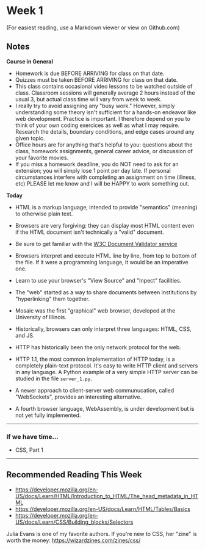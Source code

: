 # Week 1

(For easiest reading, use a Markdown viewer or view on Github.com)

## Notes

**Course in General**

* Homework is due BEFORE ARRIVING for class on that date.
* Quizzes must be taken BEFORE ARRIVING for class on that date.
* This class contains occasional video lessons to be watched outside of class. Classroom sessions will generally average 2 hours instead of the usual 3, but actual class time will vary from week to week.
* I really try to avoid assigning any "busy work."  However, simply understanding some theory isn't sufficient for a hands-on endeavor like web development. Practice is important. I therefore depend on you to think of your own coding exercices as well as what I may require. Research the details, boundary conditions, and edge cases around any given topic.
* Office hours are for anything that's helpful to you: questions about the class, homework assignments, general career advice, or discussion of your favorite movies.
* If you miss a homework deadline, you do NOT need to ask for an extension; you will simply lose 1 point per day late.  If personal circumstances interfere with completing an assignment on time (illness, etc) PLEASE let me know and I will be HAPPY to work something out.

**Today**

* HTML is a markup language, intended to provide "semantics" (meaning) to otherwise plain text.
* Browsers are very forgiving: they can display most HTML content even if the HTML document isn't technically a "valid" document.
* Be sure to get familiar with the [W3C Document Validator service](https://validator.w3.org/#validate_by_input)

* Browsers interpret and execute HTML line by line, from top to bottom of the file. If it were a programming language, it would be an imperative one.
* Learn to use your browser's "View Source" and "Inpect" facilities.
* The "web" started as a way to share documents between institutions by "hyperlinking" them together.
* Mosaic was the first "graphical" web browser, developed at the University of Illinois.
* Historically, browsers can only interpret three languages: HTML, CSS, and JS.
* HTTP has historically been the only network protocol for the web. 
* HTTP 1.1, the most common implementation of HTTP today, is a completely plain-text protocol.  It's easy to write HTTP client and servers in any language.  A Python example of a very simple HTTP server can be studied in the file `server_1.py`.
* A newer approach to client-server web communucation, called "WebSockets", provides an interesting alternative. 
* A fourth browser language, WebAssembly, is under development but is not yet fully implemented.

---
### If we have time...

* CSS, Part 1

---
## Recommended Reading This Week

* https://developer.mozilla.org/en-US/docs/Learn/HTML/Introduction_to_HTML/The_head_metadata_in_HTML
* https://developer.mozilla.org/en-US/docs/Learn/HTML/Tables/Basics
* https://developer.mozilla.org/en-US/docs/Learn/CSS/Building_blocks/Selectors

Julia Evans is one of my favorite authors.  If you're new to CSS, her "zine" is worth the money: https://wizardzines.com/zines/css/





